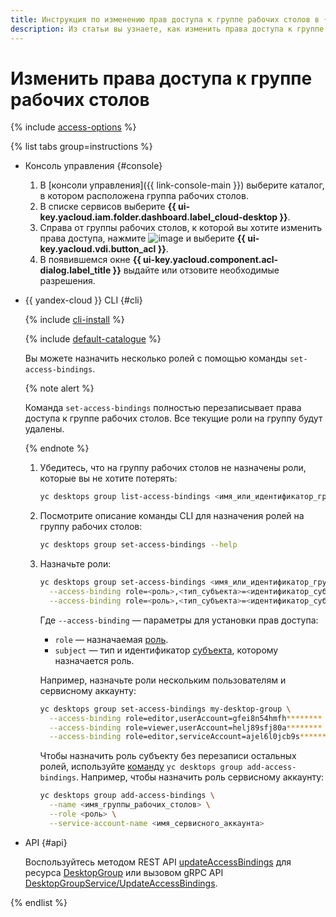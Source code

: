 ```yaml
---
title: Инструкция по изменению прав доступа к группе рабочих столов в {{ cloud-desktop-full-name }}
description: Из статьи вы узнаете, как изменить права доступа к группе рабочих столов в {{ cloud-desktop-full-name }}.
---
```


# Изменить права доступа к группе рабочих столов

{% include [access-options](../../../_includes/cloud-desktop/access-options.md) %}

{% list tabs group=instructions %}

- Консоль управления {#console}

  1. В [консоли управления]({{ link-console-main }}) выберите каталог, в котором расположена группа рабочих столов.
  1. В списке сервисов выберите **{{ ui-key.yacloud.iam.folder.dashboard.label_cloud-desktop }}**.
  1. Справа от группы рабочих столов, к которой вы хотите изменить права доступа, нажмите ![image](../../../_assets/console-icons/ellipsis.svg) и выберите **{{ ui-key.yacloud.vdi.button_acl }}**.
  1. В появившемся окне **{{ ui-key.yacloud.component.acl-dialog.label_title }}** выдайте или отзовите необходимые разрешения.

- {{ yandex-cloud }} CLI {#cli}

  {% include [cli-install](../../../_includes/cli-install.md) %}

  {% include [default-catalogue](../../../_includes/default-catalogue.md) %}

  Вы можете назначить несколько ролей с помощью команды `set-access-bindings`.

  {% note alert %}

  Команда `set-access-bindings` полностью перезаписывает права доступа к группе рабочих столов. Все текущие роли на группу будут удалены.

  {% endnote %}

  1. Убедитесь, что на группу рабочих столов не назначены роли, которые вы не хотите потерять:

     ```bash
     yc desktops group list-access-bindings <имя_или_идентификатор_группы_рабочих_столов>
     ```

  1. Посмотрите описание команды CLI для назначения ролей на группу рабочих столов:

     ```bash
     yc desktops group set-access-bindings --help
     ```

  1. Назначьте роли:

      ```bash
      yc desktops group set-access-bindings <имя_или_идентификатор_группы_рабочих_столов> \
        --access-binding role=<роль>,<тип_субъекта>=<идентификатор_субъекта> \
        --access-binding role=<роль>,<тип_субъекта>=<идентификатор_субъекта>
      ```

      Где `--access-binding` — параметры для установки прав доступа:

      * `role` — назначаемая [роль](../../security/index.md#roles-list).
      * `subject` — тип и идентификатор [субъекта](../../../iam/concepts/access-control/index.md#subject), которому назначается роль.

      Например, назначьте роли нескольким пользователям и сервисному аккаунту:

      ```bash
      yc desktops group set-access-bindings my-desktop-group \
        --access-binding role=editor,userAccount=gfei8n54hmfh******** \
        --access-binding role=viewer,userAccount=helj89sfj80a******** \
        --access-binding role=editor,serviceAccount=ajel6l0jcb9s********
      ```

      Чтобы назначить роль субъекту без перезаписи остальных ролей, используйте [команду](../../../cli/cli-ref/managed-services/desktops/group/add-access-bindings.md) `yc desktops group add-access-bindings`. Например, чтобы назначить роль сервисному аккаунту:

      ```bash
      yc desktops group add-access-bindings \
        --name <имя_группы_рабочих_столов> \
        --role <роль> \
        --service-account-name <имя_сервисного_аккаунта>
      ```

- API {#api}

  Воспользуйтесь методом REST API [updateAccessBindings](../../api-ref/DesktopGroup/updateAccessBindings.md) для ресурса [DesktopGroup](../../api-ref/DesktopGroup/index.md) или вызовом gRPC API [DesktopGroupService/UpdateAccessBindings](../../api-ref/grpc/DesktopGroup/updateAccessBindings.md).

{% endlist %}
